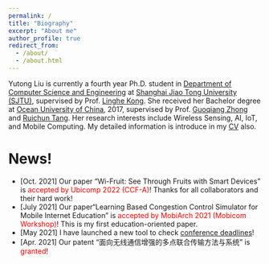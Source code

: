 ```yaml
---
permalink: /
title: "Biography"
excerpt: "About me"
author_profile: true
redirect_from: 
  - /about/
  - /about.html
---
```


Yutong Liu is currently a fourth year Ph.D. student in [Department of Computer Science and Engineering](http://www.cs.sjtu.edu.cn/) at [Shanghai Jiao Tong University (SJTU)](https://www.sjtu.edu.cn/), supervised by Prof. [Linghe Kong](http://www.cs.sjtu.edu.cn/~linghe.kong/). She received her Bachelor degree at [Ocean University of China](http://www.ouc.edu.cn/), 2017, supervised by Prof. [Guoqiang Zhong](http://it.ouc.edu.cn/cs/2019/0721/c16871a254144/page.htm) and [Ruichun Tang](http://it.ouc.edu.cn/cs/2019/0721/c16870a254133/page.htm). Her research interests include Wireless Sensing, AI, IoT, and Mobile Computing. My detailed information is introduce in my [CV](https://isabelleliu630.github.io/files/cv.pdf) also.


News!
======
- \[Oct. 2021\] Our paper “Wi-Fruit: See Through Fruits with Smart Devices” is <font color=red>accepted by Ubicomp 2022 (CCF-A)</font>! Thanks for all collaborators and their hard work!
- \[July 2021\] Our paper“Learning Based Congestion Control Simulator for Mobile Internet Education” is  <font color=red>accepted by MobiArch 2021 (Mobicom Workshop)</font>! This is my first education-oriented paper.
- \[May 2021\] I have launched a new tool to check [conference deadlines](https://isabelleliu630.github.io/conf-deadlines/)!
- \[Apr. 2021\] Our patent “面向无线通信增强的多点联合传输方法与系统” is  <font color=red>granted</font>!

